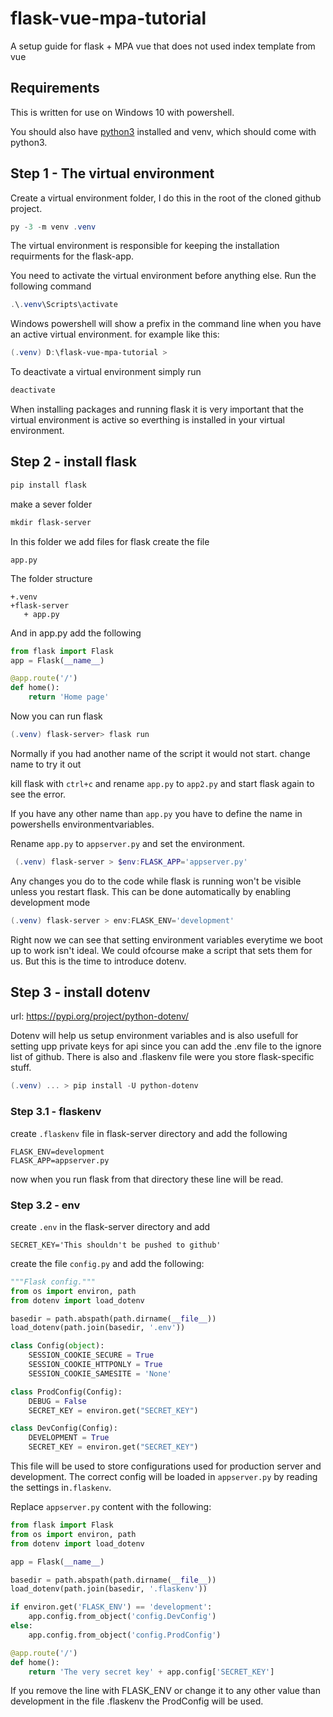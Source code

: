 # flask-vue-mpa-tutorial
A setup guide for flask + MPA vue that does not used index template from vue

## Requirements

This is written for use on Windows 10 with powershell.

You should also have [python3](https://www.python.org) installed and venv, which should come with python3.

## Step 1 - The virtual environment

Create a virtual environment folder, I do this in the root of the cloned github project.

```powershell
py -3 -m venv .venv
```

The virtual environment is responsible for keeping the installation requirments for the flask-app.

You need to activate the virtual environment before anything else. Run the following command

```powershell
.\.venv\Scripts\activate
```

Windows powershell will show a prefix in the command line when you have an active virtual environment. for example like this:

```powershell
(.venv) D:\flask-vue-mpa-tutorial >
```

To deactivate a virtual environment simply run 
```powershell
deactivate
```

When installing packages and running flask it is very important that the virtual environment is active so everthing is installed in your virtual environment.

## Step 2 - install flask

```powershell
pip install flask
```

make a sever folder
```powershell
mkdir flask-server
```

In this folder we add files for flask
create the file

    app.py


The folder structure

```
+.venv
+flask-server
   + app.py
```

And in app.py add the following

```python
from flask import Flask
app = Flask(__name__)

@app.route('/')
def home():
    return 'Home page'
```

Now you can run flask

```powershell
(.venv) flask-server> flask run
```

Normally if you had another name of the script it would not start. change name to try it out

kill flask with `ctrl+c` and rename `app.py` to `app2.py` and start flask again to see the error.

If you have any other name than `app.py`
you have to define the name in powershells environmentvariables.

Rename `app.py` to `appserver.py` and set the environment.

```powershell
 (.venv) flask-server > $env:FLASK_APP='appserver.py'
```
Any changes you do to the code while flask is running won't be visible unless you restart flask. This can be done automatically by enabling development mode 

```powershell
(.venv) flask-server > env:FLASK_ENV='development'
```

Right now we can see that setting environment variables everytime we boot up to work isn't ideal. We could ofcourse make a script that sets them for us. But this is the time to introduce dotenv.

## Step 3 - install dotenv

url: https://pypi.org/project/python-dotenv/

Dotenv will help us setup environment variables and is also usefull for setting upp private keys for api since you can add the .env file to the ignore list of github.
There is also and .flaskenv file were you store flask-specific stuff.

```powershell
(.venv) ... > pip install -U python-dotenv
```

### Step 3.1 - flaskenv

create `.flaskenv` file in flask-server directory and add the following

```
FLASK_ENV=development
FLASK_APP=appserver.py
```

now when you run flask from that directory these line will be read.

### Step 3.2 - env

create `.env` in the flask-server directory 
and add

```
SECRET_KEY='This shouldn't be pushed to github'
```

create the file `config.py` and add the following:

```python
"""Flask config."""
from os import environ, path
from dotenv import load_dotenv

basedir = path.abspath(path.dirname(__file__))
load_dotenv(path.join(basedir, '.env'))

class Config(object):
    SESSION_COOKIE_SECURE = True
    SESSION_COOKIE_HTTPONLY = True
    SESSION_COOKIE_SAMESITE = 'None'

class ProdConfig(Config):
    DEBUG = False
    SECRET_KEY = environ.get("SECRET_KEY")

class DevConfig(Config):
    DEVELOPMENT = True
    SECRET_KEY = environ.get("SECRET_KEY")
```

This file will be used to store configurations used for production server and development. The correct config will be loaded in `appserver.py` by reading the settings in`.flaskenv`.

Replace `appserver.py` content with the following:

```python
from flask import Flask
from os import environ, path
from dotenv import load_dotenv

app = Flask(__name__)

basedir = path.abspath(path.dirname(__file__))
load_dotenv(path.join(basedir, '.flaskenv'))

if environ.get('FLASK_ENV') == 'development':
    app.config.from_object('config.DevConfig')
else:
    app.config.from_object('config.ProdConfig')

@app.route('/')
def home():
    return 'The very secret key' + app.config['SECRET_KEY'] 
```

If you remove the line with FLASK_ENV or change it to any other value than development in the file .flaskenv the ProdConfig will be used.





